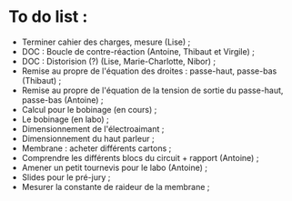 To do list :
============

- Terminer cahier des charges, mesure (Lise) ;
- DOC : Boucle de contre-réaction  (Antoine, Thibaut et Virgile) ;
- DOC : Distorision (?) (Lise, Marie-Charlotte, Nibor) ;
- Remise au propre de l'équation des droites : passe-haut, passe-bas (Thibaut) ;
- Remise au propre de l'équation de la tension de sortie du passe-haut, passe-bas (Antoine) ;
- Calcul pour le bobinage (en cours) ;
- Le bobinage (en labo) ;
- Dimensionnement de l'électroaimant ;
- Dimensionnement du haut parleur ;
- Membrane : acheter différents cartons ;
- Comprendre les différents blocs du circuit + rapport (Antoine) ;
- Amener un petit tournevis pour le labo (Antoine) ;
- Slides pour le pré-jury ;
- Mesurer la constante de raideur de la membrane ;

